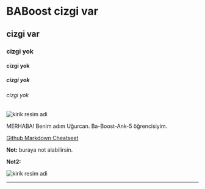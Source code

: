 # BABoost cizgi var
## cizgi var
### cizgi yok
#### cizgi yok
##### cizgi yok
###### cizgi yok


![kirik resim adi](https://raw.githubusercontent.com/gist/ManulMax/2d20af60d709805c55fd784ca7cba4b9/raw/bcfeac7604f674ace63623106eb8bb8471d844a6/github.gif)


MERHABA! Benim adım Uğurcan. Ba-Boost-Ank-5 öğrencisiyim.

[Github Markdown Cheatseet](https://guides.github.com/pdfs/markdown-cheatsheet-online.pdf)

**Not:** buraya not alabilirsin.

**Not2:** 

![kirik resim adi](x)


----
